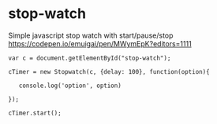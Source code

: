 # stop-watch
Simple javascript stop watch with start/pause/stop
https://codepen.io/emuigai/pen/MWymEpK?editors=1111

```
var c = document.getElementById("stop-watch");  

cTimer = new Stopwatch(c, {delay: 100}, function(option){  

   console.log('option', option)  
 
});  

cTimer.start();
```
